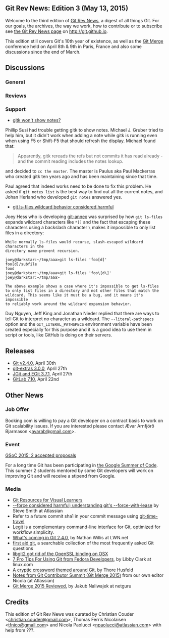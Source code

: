 ## Git Rev News: Edition 3 (May 13, 2015)

Welcome to the third edition of [Git Rev News](http://git.github.io/rev_news/rev_news.html),
a digest of all things Git. For our goals, the archives, the way we work, how to contribute or to
subscribe see [the Git Rev News page](http://git.github.io/rev_news/rev_news.html) on http://git.github.io.

This edition still covers Git's 10th year of existence, as well as the
[Git Merge](http://git-merge.com) conference held on April 8th & 9th in Paris,
France and also some discussions since the end of March.

## Discussions

### General


### Reviews


### Support

* [gitk won't show notes?](http://thread.gmane.org/gmane.comp.version-control.git/266662/)

Phillip Susi had trouble getting gitk to show notes. Michael J. Gruber
tried to help him, but it didn't work when adding a note while gitk is
running even when using F5 or Shift-F5 that should refresh the
display. Michael found that:

> Apparently, gitk rereads the refs but not commits it has read already -
> and the commit reading includes the notes lookup.

and decided to `cc the master`. The master is Paulus aka Paul
Mackerras who created gitk ten years ago and has been maintaining
since that time.

Paul agreed that indeed works need to be done to fix this problem. He
asked if `git notes list` is the best way to find out all the current
notes, and Johan Herland who developed `git notes` answered yes.

* [git ls-files wildcard behavior considered harmful](http://thread.gmane.org/gmane.comp.version-control.git/266486/)

Joey Hess who is developing [git-annex](https://git-annex.branchable.com/) was surprised by how
`git ls-files` expands wildcard characters like `*[]` and the fact that escaping these characters
using a backslash character `\` makes it impossible to only list files in a directory:

```
While normally ls-files would recurse, slash-escaped wildcard characters in the
directory name prevent recursion.

joey@darkstar:~/tmp/aaa>git ls-files 'foo[d]'
foo[d]/subfile
food
joey@darkstar:~/tmp/aaa>git ls-files 'foo\[d\]'
joey@darkstar:~/tmp/aaa>

The above example shows a case where it's impossible to get ls-files
to only list files in a directory and not other files that match the
wildcard. This seems like it must be a bug, and it means it's impossible
to reliably work around the wildcard expansion behavior.
```

Duy Nguyen, Jeff King and Jonathan Nieder replied that there are ways
to tell Git to interpret no character as a wildcard. The
`--literal-pathspecs` option and the `GIT_LITERAL_PATHSPECS`
environment variable have been created especially for this purpose and
it is a good idea to use them in script or tools, like GitHub is doing
on their servers.

## Releases

* [Git v2.4.0](http://article.gmane.org/gmane.linux.kernel/1941812), April 30th
* [git-extras 3.0.0](https://github.com/tj/git-extras/releases/tag/3.0.0), April 27th
* [JGit and EGit 3.7.1](https://dev.eclipse.org/mhonarc/lists/egit-dev/msg03865.html), April 27th
* [GitLab 7.10](https://about.gitlab.com/2015/04/22/gitlab-7-10-released/), April 22nd 


## Other News

### Job Offer

Booking.com is willing to pay a Git developer on a contract basis to
work on Git scalability issues. If you are interested please contact
Ævar Arnfjörð Bjarmason &lt;<avarab@gmail.com>&gt;.

### Event

[GSoC 2015: 2 accepted proposals](http://thread.gmane.org/gmane.comp.version-control.git/267878)

For a long time Git has been participating in [the Google Summer of Code](http://www.google-melange.com/gsoc/document/show/gsoc_program/google/gsoc2015/about_page).
This summer 2 students mentored by some Git developers will work on improving Git and will receive a stipend from Google.


### Media

* [Git Resources for Visual Learners](https://changelog.com/git-resources-for-visual-learners/)
* [--force considered harmful; understanding git's --force-with-lease](https://developer.atlassian.com/blog/2015/04/force-with-lease/) by Steve Smith at Atlassian
* Refer to a future commit sha1 in your commit message using [git-time-travel](https://github.com/hundt/git-time-travel)
* [Legit](http://www.git-legit.org/) is a complementary command-line interface for Git, optimized for workflow simplicity.
* [What's coming in Git 2.4.0](https://lwn.net/Articles/639582/?), by Nathan Willis at LWN.net
* [first aid git](http://ricardofilipe.com/projects/firstaidgit/), a searchable collection of the most frequently asked Git questions
* [libgit2 got rid of the OpenSSL binding on OSX](https://github.com/libgit2/libgit2/pull/2997)
* [7 Pro Tips For Using Git from Fedora Developers](http://www.linux.com/news/featured-blogs/200-libby-clark/825032-7-pro-tips-for-using-git-from-fedora-developers), by Libby Clark at linux.com
* [A cryptic crossword themed around Git](http://thorehusfeldt.net/2015/04/03/conflicting-git-merge-runs-for-several-minutes-35/), by Thore Husfeld
* [Notes from Git Contributor Summit (Git Merge 2015)](https://developer.atlassian.com/blog/2015/04/git-merge-2015-wrap/) from our own editor Nicola (at Atlassian)
* [Git Merge 2015 Reviewed](https://netguru.co/blog/git-merge-2015-review), by Jakub Naliwajek at netguru

## Credits

This edition of Git Rev News was curated by Christian Couder &lt;<christian.couder@gmail.com>&gt;, Thomas Ferris Nicolaisen &lt;<tfnico@gmail.com>&gt; and Nicola Paolucci &lt;<npaolucci@atlassian.com>&gt; with help from ???.
